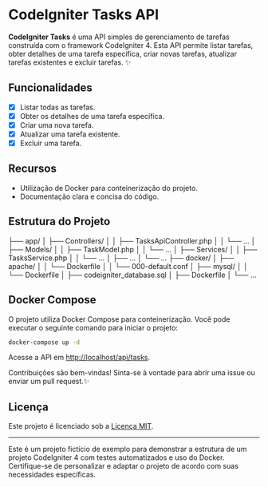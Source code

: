 # CodeIgniter Tasks API

**CodeIgniter Tasks** é uma API simples de gerenciamento de tarefas construída com o framework CodeIgniter 4. Esta API permite listar tarefas, obter detalhes de uma tarefa específica, criar novas tarefas, atualizar tarefas existentes e excluir tarefas. ✨

## Funcionalidades

- [x] Listar todas as tarefas.
- [x] Obter os detalhes de uma tarefa específica.
- [x] Criar uma nova tarefa.
- [x] Atualizar uma tarefa existente.
- [x] Excluir uma tarefa.

## Recursos

- Utilização de Docker para conteinerização do projeto.
- Documentação clara e concisa do código.

## Estrutura do Projeto

├── app/
│ ├── Controllers/
│ │ ├── TasksApiController.php
│ │ └── ...
│ ├── Models/
│ │ ├── TaskModel.php
│ │ └── ...
│ ├── Services/
│ │ ├── TasksService.php
│ │ └── ...
│ ├── ...
│ └── ...
├── docker/
│ ├── apache/
│ │ └── Dockerfile
│ │ └── 000-default.conf
│ ├── mysql/
│ │ └── Dockerfile
│ ├── codeigniter_database.sql
│ ├── Dockerfile
│ └── ...

## Docker Compose

O projeto utiliza Docker Compose para conteinerização. Você pode executar o seguinte comando para iniciar o projeto:

```bash
docker-compose up -d
```

Acesse a API em [http://localhost/api/tasks](http://localhost/api/tasks).

Contribuições são bem-vindas! Sinta-se à vontade para abrir uma issue ou enviar um pull request.✨

## Licença

Este projeto é licenciado sob a [Licença MIT](LICENSE).

---

Este é um projeto fictício de exemplo para demonstrar a estrutura de um projeto CodeIgniter 4 com testes automatizados e uso do Docker. Certifique-se de personalizar e adaptar o projeto de acordo com suas necessidades específicas.
